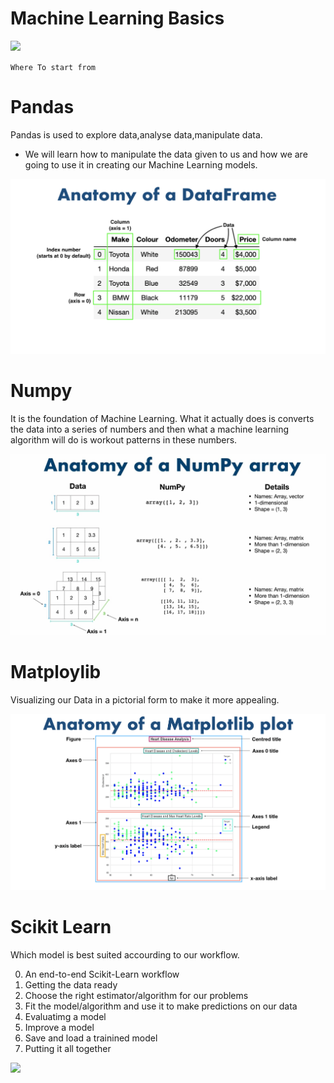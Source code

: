# Machine Learning Basics

<img src="https://i.pinimg.com/736x/74/da/fa/74dafa0df710617296d41a4bb8abcb94.jpg">
 
 `Where To start from`
 
 # Pandas
 
 Pandas is used to explore data,analyse data,manipulate data.
 
 * We will learn how to manipulate the data given to us and how we are going to use it in creating our Machine Learning models.
 
<img src="https://github.com/BlamerX/Machine-Learning-Basics/blob/main/data/pandas-anatomy-of-a-dataframe.png">

# Numpy

It is the foundation of Machine Learning. What it actually does is converts the data into a series of numbers and then what a machine learning algorithm will do is workout patterns in these numbers.

<img src="https://github.com/BlamerX/Machine-Learning-Basics/blob/main/data/NumPy_Anatomy.jpg">

# Matploylib

Visualizing our Data in a pictorial form to make it more appealing.

<img src="https://github.com/BlamerX/Machine-Learning-Basics/blob/main/data/matplotlib-anatomy-of-a-plot.jpg">

# Scikit Learn

Which model is best suited accourding to our workflow.

0. An end-to-end Scikit-Learn workflow
1. Getting the data ready
2. Choose the right estimator/algorithm for our problems
3. Fit the model/algorithm and use it to make predictions on our data
4. Evaluatimg a model
5. Improve a model
6. Save and load a trainined model
7. Putting it all together

<img src="https://scikit-learn.org/stable/_static/ml_map.png">


